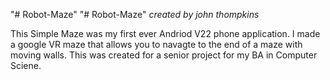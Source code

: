 "# Robot-Maze" 
"# Robot-Maze" 
*created by john thompkins*

This Simple Maze was my first ever Andriod V22 phone application. I made a google VR maze that allows you to navagte to the end of a maze with moving walls. This was created for a senior project for my BA in Computer Sciene. 
